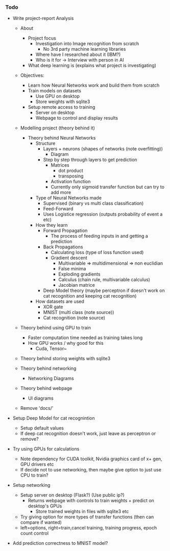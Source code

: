 ### Todo

- Write project-report Analysis
  - About
    - Project focus
      - Investigation into Image recognition from scratch
        - No 3rd party machine learning libraries
      - Where have I researched about it (IBM?)
      - Who is it for -> Interview with person in AI
    - What deep learning is (explains what project is investigating)
  
  - Objectives:
    - Learn how Neural Networks work and build them from scratch
    - Train models on datasets
      - Use GPU on desktop
      - Store weights with sqlite3
    - Setup remote access to training
      - Server on desktop
      - Webpage to control and display results

  - Modelling project (theory behind it)
    - Theory behind Neural Networks
      - Structure
        - Layers + neurons (shapes of networks (note overfitting))
          - Diagram
        - Step by step through layers to get prediction
          - Matrices
            - dot product
            - transposing
          - Activation function
          - Currently only sigmoid transfer function but can try to add more
      - Type of Neural Networks made
        - Supervised (binary vs multi class classification)
        - Feed-Forward
        - Uses Logistice regression (outputs probability of event a etc)
      - How they learn
        - Forward Propagation
          - The process of feeding inputs in and getting a prediction
        - Back Propagations
          - Calculating loss (type of loss function used)
          - Gradient descent
            - Multivariable => multidimensional => non euclidian
            - False minima
            - Exploding gradients
            - Calculus (chain rule, multivariable calculus)
            - Jacobian matrice
        - Deep Model theory (maybe perceptron if doesn't work on cat recognition and keeping cat recognition)
      - How datasets are used
        - XOR gate
        - MNIST (multi class (note source))
        - Cat recognition (note source)
  - Theory behind using GPU to train
    - Faster computation time needed as training takes long
    - How GPU works / why good for this
      - Cuda, Tensor~
  - Theory behind storing weights with sqlite3
  - Theory behind networking
    - Networking Diagrams
  - Theory behind webpage
    - UI diagrams
  - Remove 'docs/'

- Setup Deep Model for cat recognintion
  - Setup default values
  - If deep cat recognition doesn't work, just leave as perceptron or remove?

- Try using GPUs for calculations
  - Note dependency for CUDA toolkit, Nvidia graphics card of x+ gen, GPU drivers etc
  - If decide not to use networking, then maybe give option to just use CPU to train?

- Setup networking
  - Setup server on desktop (Flask?) (Use public ip?)
    - Returns webpage with controls to train weights + predict on desktop's GPUs
      - Store trained weights in files with sqlite3 etc
  - Try giving option for more types of transfer functions (then can compare if wanted)
  - left=options, right=train,cancel training, training progress, epoch count control

- Add prediction correctness to MNIST model?